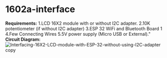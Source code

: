 # 1602a-interface 
**Requirements:** 
1.LCD 16X2 module with or without I2C adapter.
2.10K potentiometer (if without I2C adapter)
3.ESP 32 WiFi and Bluetooth Board	1
4.Few Connecting Wires
5.5V power supply (Micro USB or External)."
**Circuit Diagram:**
![Interfacing-16X2-LCD-module-with-ESP-32-without-using-I2C-adapter copy](https://user-images.githubusercontent.com/114158676/229944508-da70c3fc-635b-4083-9422-14f63285a6a7.jpg)
